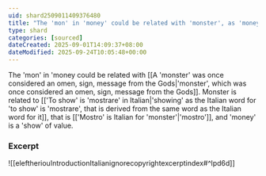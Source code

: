 ```yaml
---
uid: shard2509011409376480
title: "The 'mon' in 'money' could be related with 'monster', as 'money' is a 'show' of value."
type: shard
categories: [sourced]
dateCreated: 2025-09-01T14:09:37+08:00
dateModified: 2025-09-24T10:05:48+00:00
---
```

The 'mon' in 'money could be related with [[A 'monster' was once considered an omen, sign, message from the Gods|'monster', which was once considered an omen, sign, message from the Gods]]. Monster is related to [['To show' is 'mostrare' in Italian|'showing' as the Italian word for 'to show' is 'mostrare', that is derived from the same word as the Italian word for it]], that is [['Mostro' is Italian for 'monster'|'mostro']], and 'money' is a 'show' of value.

### Excerpt
![[eleftheriouIntroductionItalianignorecopyrightexcerptindex#^lpd6d]]